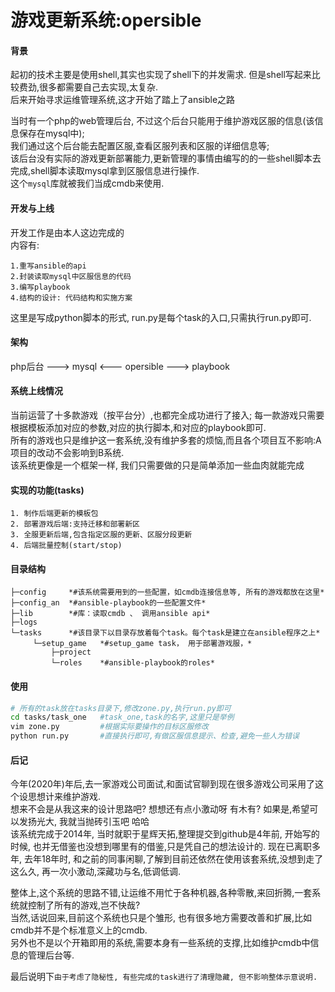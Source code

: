 # 游戏更新系统:opersible

#### 背景
起初的技术主要是使用shell,其实也实现了shell下的并发需求. 但是shell写起来比较费劲,很多都需要自己去实现,太复杂.  
后来开始寻求运维管理系统,这才开始了踏上了ansible之路

当时有一个php的web管理后台, 不过这个后台只能用于维护游戏区服的信息(该信息保存在mysql中);  
我们通过这个后台能去配置区服,查看区服列表和区服的详细信息等;  
该后台没有实际的游戏更新部署能力,更新管理的事情由编写的的一些shell脚本去完成,shell脚本读取mysql拿到区服信息进行操作.  
这个`mysql`库就被我们当成cmdb来使用.

#### 开发与上线
开发工作是由本人这边完成的  
内容有:
```
1.重写ansible的api
2.封装读取mysql中区服信息的代码
3.编写playbook
4.结构的设计: 代码结构和实施方案
```

这里是写成python脚本的形式, run.py是每个task的入口,只需执行run.py即可.  

#### 架构
php后台 ---> mysql <--- opersible ---> playbook

#### 系统上线情况
当前运营了十多款游戏（按平台分）,也都完全成功进行了接入;
每一款游戏只需要根据模板添加对应的参数,对应的执行脚本,和对应的playbook即可.   
所有的游戏也只是维护这一套系统,没有维护多套的烦恼,而且各个项目互不影响:A项目的改动不会影响到B系统.   
该系统更像是一个框架一样, 我们只需要做的只是简单添加一些血肉就能完成


#### 实现的功能(tasks)
```
1. 制作后端更新的模板包
2. 部署游戏后端:支持迁移和部署新区
3. 全服更新后端,包含指定区服的更新、区服分段更新
4. 后端批量控制(start/stop)
```

#### 目录结构
```shell
├─config     *#该系统需要用到的一些配置，如cmdb连接信息等, 所有的游戏都放在这里*
├─config_an  *#ansible-playbook的一些配置文件*
├─lib        *#库：读取cmdb 、 调用ansible api*
├─logs
└─tasks      *#该目录下以目录存放着每个task。每个task是建立在ansible程序之上*
     └─setup_game   *#setup_game task， 用于部署游戏服，*
         ├─project
         └─roles    *#ansible-playbook的roles*
```

#### 使用
```bash
# 所有的task放在tasks目录下,修改zone.py,执行run.py即可
cd tasks/task_one   #task_one,task的名字,这里只是举例
vim zone.py         #根据实际要操作的目标区服修改
python run.py       #直接执行即可,有做区服信息提示、检查,避免一些人为错误
```

#### 后记
今年(2020年)年后,去一家游戏公司面试,和面试官聊到现在很多游戏公司采用了这个设思想计来维护游戏.  
想来不会是从我这来的设计思路吧?  想想还有点小激动呀 有木有? 如果是,希望可以发扬光大, 我就当抛砖引玉吧 哈哈   
该系统完成于2014年, 当时就职于星辉天拓,整理提交到github是4年前, 开始写的时候, 也并无借鉴也没想到哪里有的借鉴,只是凭自己的想法设计的.
现在已离职多年, 去年18年时, 和之前的同事闲聊,了解到目前还依然在使用该套系统,没想到走了这么久, 再一次小激动,深藏功与名,低调低调.

整体上,这个系统的思路不错,让运维不用忙于各种机器,各种零散,来回折腾,一套系统就控制了所有的游戏,岂不快哉?   
当然,话说回来,目前这个系统也只是个雏形, 也有很多地方需要改善和扩展,比如cmdb并不是个标准意义上的cmdb.   
另外也不是以个开箱即用的系统,需要本身有一些系统的支撑,比如维护cmdb中信息的管理后台等.

最后说明下`由于考虑了隐秘性, 有些完成的task进行了清理隐藏, 但不影响整体示意说明.`
